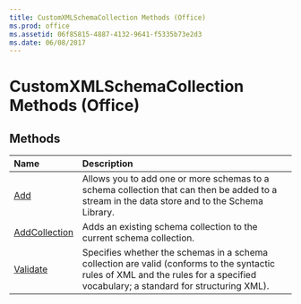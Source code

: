 ```yaml
---
title: CustomXMLSchemaCollection Methods (Office)
ms.prod: office
ms.assetid: 06f85815-4887-4132-9641-f5335b73e2d3
ms.date: 06/08/2017
---
```



# CustomXMLSchemaCollection Methods (Office)

## Methods



|**Name**|**Description**|
|:-----|:-----|
|[Add](customxmlschemacollection-add-method-office.md)|Allows you to add one or more schemas to a schema collection that can then be added to a stream in the data store and to the Schema Library. |
|[AddCollection](customxmlschemacollection-addcollection-method-office.md)|Adds an existing schema collection to the current schema collection. |
|[Validate](customxmlschemacollection-validate-method-office.md)|Specifies whether the schemas in a schema collection are valid (conforms to the syntactic rules of XML and the rules for a specified vocabulary; a standard for structuring XML).|

